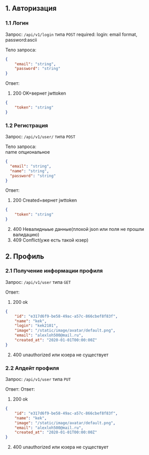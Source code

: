 ## 1. Авторизация
### 1.1 Логин

Запрос: `/api/v1/login` типа `POST`
required: login: email format, password:ascii

Тело запроса:
```json
{
    "email": "string", 
    "password": "string"
}
```


Ответ:
1. 200 OK+вернет jwttoken
```json
{
    "token": "string"
}
```

### 1.2 Регистрация

Запрос: `/api/v1/user/` типа `POST`

Тело запроса:  
name опциональное  
```json
{
  "email": "string",
  "name": "string",
  "password": "string"
}
```
Ответ:
1. 200 Created+вернет jwttoken
```json
{
    "token": "string"
}
```
2. 400 Невалидныые данные(плохой json или поля не прошли валидацию)
3. 409 Conflict(уже есть такой юзер)


## 2. Профиль
### 2.1 Получение информации профиля

Запрос: `/api/v1/user` типа `GET`

Ответ:
1. 200 ok  
```json
{
    "id": "e317d6f9-be58-49ac-a57c-866cbef8f83f",
    "name": "kek",
    "login": "kek2101",
    "image": "/static/image/avatar/default.png",
    "email": "alexloh500@mail.ru",
    "created_at": "2020-01-01T00:00:00Z"
}
```
2. 400 unauthorized или юзера не существует  
### 2.2 Апдейт профиля

Запрос: `/api/v1/user` типа `PUT`

Ответ:
Ответ:
1. 200 ok
```json
{
    "id": "e317d6f9-be58-49ac-a57c-866cbef8f83f",
    "name": "kek",
    "image": "/static/image/avatar/default.png",
    "email": "alexloh500@mail.ru",
    "created_at": "2020-01-01T00:00:00Z"
}
```
2. 400 unauthorized или юзера не существует  